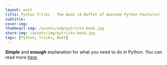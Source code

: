 ```yaml
---
layout: post
title: Python Tricks - The Book (A Buffet of Awesome Python Features)
subtitle: 
cover-img: 
thumbnail-img: /assets/img/pytricks-book.jpg
share-img: /assets/img/pytricks-book.jpg
tags: [Python, Tricks, Book]
---
```


**_Simple_** and **_enough_** explanation for what you need to do in Python. 
You can read more [here](https://realpython.com/products/python-tricks-book/).

